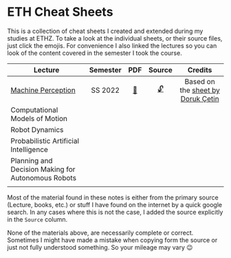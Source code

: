 # ETH Cheat Sheets

This is a collection of cheat sheets I created and extended during my studies at ETHZ. To take a look at the individual sheets, or their source files, just click the emojis. 
For convenience I also linked the lectures so you can look of the content covered in the semester I took the course.

| Lecture                                                                                | Semester |                                 PDF                                  |                            Source                             |                                                        Credits                                                        |
| -------------------------------------------------------------------------------------- | :------: | :------------------------------------------------------------------: | :-----------------------------------------------------------: | :-------------------------------------------------------------------------------------------------------------------: |
| [Machine Perception](https://ait.ethz.ch/teaching/courses/2022-SS-Machine-Perception/) | SS 2022  | [:page_facing_up:](sheets/machine_perception/machine_perception.pdf) | [:unlock:](sheets/machine_perception/machine_perception.note) | Based on the [sheet by Doruk Çetin](https://github.com/dcetin/eth-cs-notes/blob/master/cheatsheets/mp-cheatsheet.pdf) |
| Computational Models of Motion                                                         |
| Robot Dynamics                                                                         |
| Probabilistic Artificial Intelligence                                                  |
| Planning and Decision Making for Autonomous Robots                                     |
|                                                                                        |

Most of the material found in these notes is either from the primary source (Lecture, books, etc.) or stuff I have found on the internet by a quick google search. 
In any cases where this is not the case, I added the source explicitly in the `Source` column.

None of the materials above, are necessarily complete or correct. Sometimes I might have made a mistake when copying form the source or just not fully understood something. 
So your mileage may vary :wink: